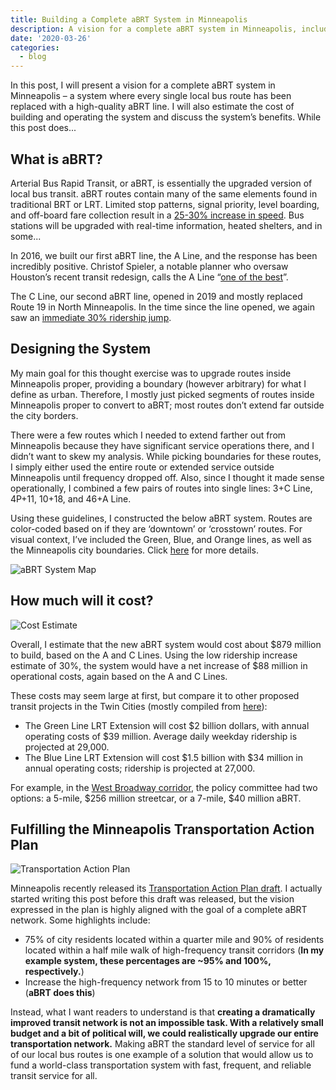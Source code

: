 ```yaml
---
title: Building a Complete aBRT System in Minneapolis
description: A vision for a complete aBRT system in Minneapolis, including cost estimates and benefits.
date: '2020-03-26'
categories:
  - blog
---
```


In this post, I will present a vision for a complete aBRT system in Minneapolis – a system where every single local bus route has been replaced with a high-quality aBRT line. I will also estimate the cost of building and operating the system and discuss the system’s benefits. While this post does...

## What is aBRT?

Arterial Bus Rapid Transit, or aBRT, is essentially the upgraded version of local bus transit. aBRT routes contain many of the same elements found in traditional BRT or LRT. Limited stop patterns, signal priority, level boarding, and off-board fare collection result in a [25-30% increase in speed](https://metrocouncil.org/Council-Meetings/Committees/Transportation-Advisory-Board-TAB/TAB-Technical-Advisory-Committee/2018/TAC-Meeting-5-02-18/Update-on-Arterial-Bus-Rapid-Transit.aspx). Bus stations will be upgraded with real-time information, heated shelters, and in some...

In 2016, we built our first aBRT line, the A Line, and the response has been incredibly positive. Christof Spieler, a notable planner who oversaw Houston’s recent transit redesign, calls the A Line “[one of the best](https://www.trainsbusespeople.org/transit-tour-guide-twin-cities)”.

The C Line, our second aBRT line, opened in 2019 and mostly replaced Route 19 in North Minneapolis. In the time since the line opened, we again saw an [immediate 30% ridership jump](https://www.metrotransit.org/five-months-after-opening-metro-c-line-surpasses-1m-rides).

## Designing the System

My main goal for this thought exercise was to upgrade routes inside Minneapolis proper, providing a boundary (however arbitrary) for what I define as urban. Therefore, I mostly just picked segments of routes inside Minneapolis proper to convert to aBRT; most routes don’t extend far outside the city borders.

There were a few routes which I needed to extend farther out from Minneapolis because they have significant service operations there, and I didn’t want to skew my analysis. While picking boundaries for these routes, I simply either used the entire route or extended service outside Minneapolis until frequency dropped off. Also, since I thought it made sense operationally, I combined a few pairs of routes into single lines: 3+C Line, 4P+11, 10+18, and 46+A Line.

Using these guidelines, I constructed the below aBRT system. Routes are color-coded based on if they are ‘downtown’ or ‘crosstown’ routes. For visual context, I’ve included the Green, Blue, and Orange lines, as well as the Minneapolis city boundaries. Click [here](https://drive.google.com/o...) for more details.

![aBRT System Map](/uploads/2020/06/abrt_map-622x1024-1.png)

## How much will it cost?

![Cost Estimate](/uploads/2020/06/abrt_cost-1024x710.png)

Overall, I estimate that the new aBRT system would cost about $879 million to build, based on the A and C Lines. Using the low ridership increase estimate of 30%, the system would have a net increase of $88 million in operational costs, again based on the A and C Lines.

These costs may seem large at first, but compare it to other proposed transit projects in the Twin Cities (mostly compiled from [here](https://metrocouncil.org/Transportation/Publications-And-Resources/Finance/Metropolitan-Area-Transit-Finance-Report,-2018.aspx)):

- The Green Line LRT Extension will cost $2 billion dollars, with annual operating costs of $39 million. Average daily weekday ridership is projected at 29,000.
- The Blue Line LRT Extension will cost $1.5 billion with $34 million in annual operating costs; ridership is projected at 27,000.

For example, in the [West Broadway corridor](https://metrocouncil.org/Council-Meetings/Committees/Transportation-Committee/2017/February-27,-2017/Info-1_WestBroadway.aspx), the policy committee had two options: a 5-mile, $256 million streetcar, or a 7-mile, $40 million aBRT.

## Fulfilling the Minneapolis Transportation Action Plan

![Transportation Action Plan](/uploads/2020/06/minneapolis_tap-797x1024-1.png)

Minneapolis recently released its [Transportation Action Plan draft](http://go.minneapolismn.gov/). I actually started writing this post before this draft was released, but the vision expressed in the plan is highly aligned with the goal of a complete aBRT network. Some highlights include:

- 75% of city residents located within a quarter mile and 90% of residents located within a half mile walk of high-frequency transit corridors (**In my example system, these percentages are ~95% and 100%, respectively.**)
- Increase the high-frequency network from 15 to 10 minutes or better (**aBRT does this**)

Instead, what I want readers to understand is that **creating a dramatically improved transit network is not an impossible task. With a relatively small budget and a bit of political will, we could realistically upgrade our entire transportation network.** Making aBRT the standard level of service for all of our local bus routes is one example of a solution that would allow us to fund a world-class transportation system with fast, frequent, and reliable transit service for all.
